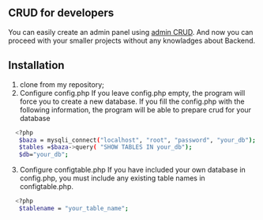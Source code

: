 
## CRUD for developers

You can easily create an admin panel using [admin CRUD](https://github.com/humoyunmirzo0511/admin_CRUD/). And now you can proceed with your smaller projects without any knowladges about Backend.

## Installation
1. clone from my repository; 
2. Configure config.php 
If you leave config.php empty, the program will force you to create a new database. If you fill the config.php with the following information, the program will be able to prepare crud for your database

```bash
  <?php 
   $baza = mysqli_connect("localhost", "root", "password", "your_db");
   $tables =$baza->query( "SHOW TABLES IN your_db");
   $db="your_db";
```
3. Configure configtable.php
 If you have included your own database in config.php, you must include any existing table names in configtable.php.
```bash
  <?php 
   $tablename = "your_table_name";
``` 
